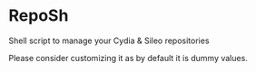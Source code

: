 # RepoSh
Shell script to manage your Cydia &amp; Sileo repositories 

Please consider customizing it as by default it is dummy values.
